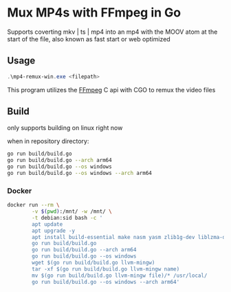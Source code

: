 # Mux MP4s with FFmpeg in Go
Supports coverting  mkv | ts | mp4  into an mp4 with the MOOV atom at the start of the file, also known as fast start or web optimized

## Usage
```POWERSHELL
.\mp4-remux-win.exe <filepath>
```
This program utilizes the [FFmpeg](https://github.com/FFmpeg/FFmpeg) C api with CGO to remux the video files 
## Build
only supports building on linux right now

when in repository directory:
```BASH
go run build/build.go
go run build/build.go --arch arm64
go run build/build.go --os windows
go run build/build.go --os windows --arch arm64
```
### Docker
```BASH
docker run --rm \
        -v $(pwd):/mnt/ -w /mnt/ \
        -t debian:sid bash -c '
        apt update
        apt upgrade -y
        apt install build-essential make nasm yasm zlib1g-dev liblzma-dev golang mingw-w64 gcc-aarch64-linux-gnu tar wget -y
        go run build/build.go
        go run build/build.go --arch arm64
        go run build/build.go --os windows
        wget $(go run build/build.go llvm-mingw)
        tar -xf $(go run build/build.go llvm-mingw name)
        mv $(go run build/build.go llvm-mingw file)/* /usr/local/
        go run build/build.go --os windows --arch arm64'
```